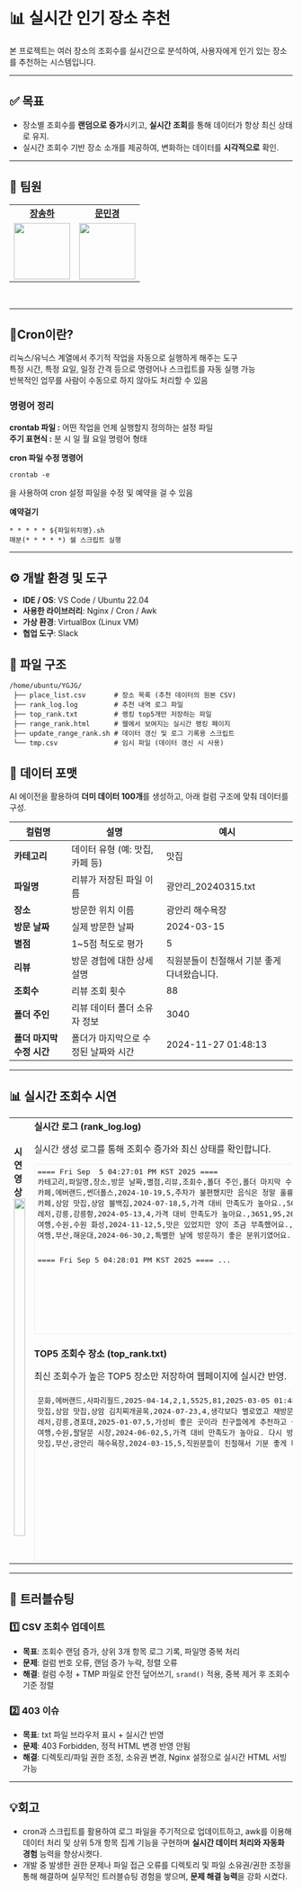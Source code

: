 # 📊 실시간 인기 장소 추천

본 프로젝트는 여러 장소의 조회수를 실시간으로 분석하여, 사용자에게 인기 있는 장소를 추천하는 시스템입니다.

---

## ✅ 목표

- 장소별 조회수를 **랜덤으로 증가**시키고, **실시간 조회**를 통해 데이터가 항상 최신 상태로 유지.
- 실시간 조회수 기반 장소 소개를 제공하여, 변화하는 데이터를 **시각적으로** 확인.

---

## 👥 팀원
<table>
  <tr>
    <!-- 이름 (링크) -->
    <td align="center">
      <a href="https://github.com/songhajang"><strong>장송하</strong></a>
    </td>
    <td align="center">
      <a href="https://github.com/Minkyoungg0"><strong>문민경</strong></a>
    </td>
  </tr>
  <tr>
    <!-- 프로필 사진 -->
    <td align="center">
      <img src="https://github.com/songhajang.png" width="100"/>
    </td>
    <td align="center">
      <img src="https://github.com/Minkyoungg0.png" width="100"/>
    </td>
  </tr>
</table>

<br/>

---

## 📌Cron이란?
리눅스/유닉스 계열에서 주기적 작업을 자동으로 실행하게 해주는 도구<br>
특정 시간, 특정 요일, 일정 간격 등으로 명령어나 스크립트를 자동 실행 가능<br>
반복적인 업무를 사람이 수동으로 하지 않아도 처리할 수 있음<br>


### 명령어 정리
**crontab 파일 :** 어떤 작업을 언제 실행할지 정의하는 설정 파일<br>
**주기 표현식 :** 분 시 일 월 요일 명령어 형태


**cron 파일 수정 명령어**
```
crontab -e
```
을 사용하여 cron 설정 파일을 수정 및 예약을 걸 수 있음

**예약걸기**
```
* * * * * ${파일위치명}.sh
매분(* * * * *) 쉘 스크립트 실행
```

---

## ⚙ 개발 환경 및 도구

- **IDE / OS**: VS Code / Ubuntu 22.04  
- **사용한 라이브러리**: Nginx / Cron / Awk
- **가상 환경**: VirtualBox (Linux VM)  
- **협업 도구**: Slack


## 📁 파일 구조
```
/home/ubuntu/YGJG/
 ├── place_list.csv       # 장소 목록 (추천 데이터의 원본 CSV)
 ├── rank_log.log         # 추천 내역 로그 파일
 ├── top_rank.txt         # 랭킹 top5개만 저장하는 파일
 ├── range_rank.html      # 웹에서 보여지는 실시간 랭킹 페이지
 ├── update_range_rank.sh # 데이터 갱신 및 로그 기록용 스크립트
 └── tmp.csv              # 임시 파일 (데이터 갱신 시 사용)

```
## 📑 데이터 포맷

AI 에이전을 활용하여 **더미 데이터 100개**를 생성하고, 아래 컬럼 구조에 맞춰 데이터를 구성.

| 컬럼명 | 설명 | 예시 |
|--------|------|------|
| **카테고리** | 데이터 유형 (예: 맛집, 카페 등) | 맛집 |
| **파일명** | 리뷰가 저장된 파일 이름 | 광안리_20240315.txt |
| **장소** | 방문한 위치 이름 | 광안리 해수욕장 |
| **방문 날짜** | 실제 방문한 날짜 | 2024-03-15 |
| **별점** | 1~5점 척도로 평가 | 5 |
| **리뷰** | 방문 경험에 대한 상세 설명 | 직원분들이 친절해서 기분 좋게 다녀왔습니다. |
| **조회수** | 리뷰 조회 횟수 | 88 |
| **폴더 주인** | 리뷰 데이터 폴더 소유자 정보 | 3040 |
| **폴더 마지막 수정 시간** | 폴더가 마지막으로 수정된 날짜와 시간 | 2024-11-27 01:48:13 |


---

## 📊 실시간 조회수 시연


<table>
  <tr>
    <td rowspan="2">
       <b>시연영상</b><br>
      <a href="https://github.com/user-attachments/assets/0e08cef4-6b31-4f9a-913c-d85ad9362935">
      <img src="https://github.com/user-attachments/assets/0e08cef4-6b31-4f9a-913c-d85ad9362935" width="100%" height="600px" style="object-fit:cover;"></a></td>
    <td><b>실시간 로그 (rank_log.log)</b><br>
      <p>실시간 생성 로그를 통해 조회수 증가와 최신 상태를 확인합니다.</p>
      <div style="height:290px; overflow:auto; border:1px solid #eee; padding:5px; word-break:break-all;">
<pre style="margin:0;">
==== Fri Sep  5 04:27:01 PM KST 2025 ====
카테고리,파일명,장소,방문 날짜,별점,리뷰,조회수,폴더 주인,폴더 마지막 수정 시간
카페,에버랜드,썬더폴스,2024-10-19,5,주차가 불편했지만 음식은 정말 훌륭했어요.,5256,78,2025-01-10 01:48:13
카페,상암 맛집,상암 불백집,2024-07-18,5,가격 대비 만족도가 높아요.,5000,87,2025-05-07 01:48:13
레저,강릉,강릉항,2024-05-13,4,가격 대비 만족도가 높아요.,3651,95,2025-07-30 01:48:13
여행,수원,수원 화성,2024-11-12,5,맛은 있었지만 양이 조금 부족했어요.,3392,95,2025-08-15 01:48:13
여행,부산,해운대,2024-06-30,2,특별한 날에 방문하기 좋은 분위기였어요.,3197,71,2025-06-21 01:48:13

==== Fri Sep  5 04:28:01 PM KST 2025 ====
...
</pre>
      </div>
</td>
  </tr>
  <tr>
    <td>
      <b>TOP5 조회수 장소 (top_rank.txt)</b><br>
      <p>최신 조회수가 높은 TOP5 장소만 저장하여 웹페이지에 실시간 반영.</p>
      <div style="height:290px; overflow:auto; border:1px solid #eee; padding:5px; word-break:break-all;">
<pre style="margin:0;">
문화,에버랜드,사파리월드,2025-04-14,2,1,5525,81,2025-03-05 01:48:13
맛집,상암 맛집,상암 김치찌개골목,2024-07-23,4,생각보다 별로였고 재방문은 하지 않을 것 같아요.,5219,91
레저,강릉,경포대,2025-01-07,5,가성비 좋은 곳이라 친구들에게 추천하고 싶어요.,3922,82
여행,수원,팔달문 시장,2024-06-02,5,가격 대비 만족도가 높아요. 다시 방문하고 싶습니다.,3652,83
맛집,부산,광안리 해수욕장,2024-03-15,5,직원분들이 친절해서 기분 좋게 다녀왔습니다.,3479,88
</pre>
      </div></td>
  </tr>
</table>

---

## 🚀 트러블슈팅


### 1️⃣ CSV 조회수 업데이트

- **목표**: 조회수 랜덤 증가, 상위 3개 항목 로그 기록, 파일명 중복 처리  
- **문제**: 컬럼 번호 오류, 랜덤 증가 누락, 정렬 오류  
- **해결**: 컬럼 수정 + TMP 파일로 안전 덮어쓰기, `srand()` 적용, 중복 제거 후 조회수 기준 정렬  


### 2️⃣ 403 이슈

- **목표**: txt 파일 브라우저 표시 + 실시간 반영  
- **문제**: 403 Forbidden, 정적 HTML 변경 반영 안됨  
- **해결**: 디렉토리/파일 권한 조정, 소유권 변경, Nginx 설정으로 실시간 HTML 서빙 가능  

---

## 💡회고

- cron과 스크립트를 활용하여 로그 파일을 주기적으로 업데이트하고, awk를 이용해 데이터 처리 및 상위 5개 항목 집계 기능을 구현하며 **실시간 데이터 처리와 자동화 경험** 능력을 향상시켯다.
- 개발 중 발생한 권한 문제나 파일 접근 오류를 디렉토리 및 파일 소유권/권한 조정을 통해 해결하며 실무적인 트러블슈팅 경험을 쌓으며, **문제 해결 능력**을 강화 시켰다.   


